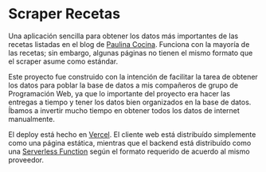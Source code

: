 # Scraper Recetas

Una aplicación sencilla para obtener los datos más importantes de las recetas listadas en el blog de [Paulina Cocina](https://www.paulinacocina.net/). Funciona con la mayoría de las recetas; sin embargo, algunas páginas no tienen el mismo formato que el scraper asume como estándar.

Este proyecto fue construido con la intención de facilitar la tarea de obtener los datos para poblar la base de datos a mis compañeros de grupo de Programación Web, ya que lo importante del proyecto era hacer las entregas a tiempo y tener los datos bien organizados en la base de datos. Íbamos a invertir mucho tiempo en obtener todos los datos de internet manualmente.

El deploy está hecho en [Vercel](https://vercel.com). El cliente web está distribuído simplemente como una página estática, mientras que el backend está distribuído como una [Serverless Function](https://vercel.com/docs/functions/serverless-functions) según el formato requerido de acuerdo al mismo proveedor.
